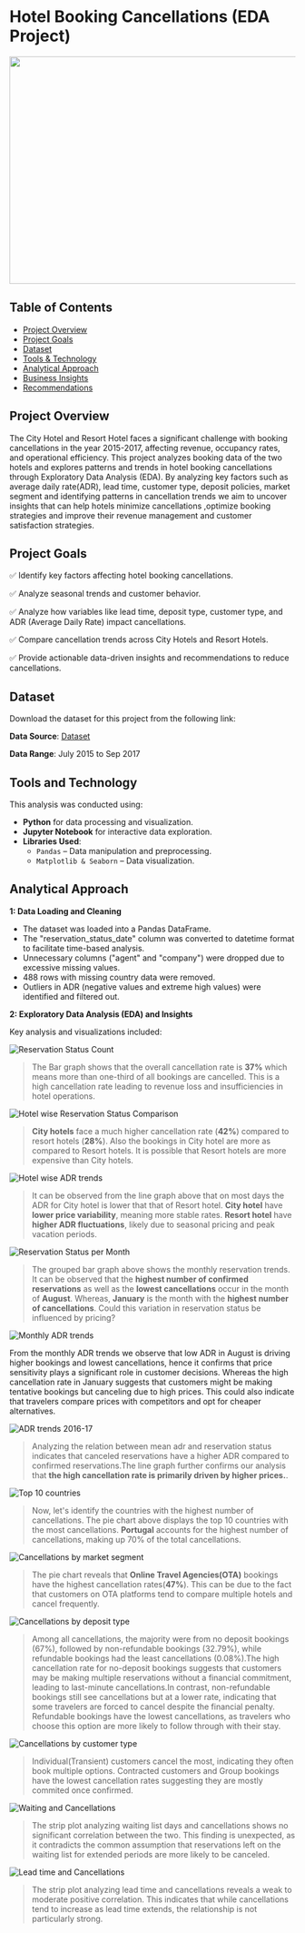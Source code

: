 # Hotel Booking Cancellations (EDA Project) 

<img align="center" width="700" height="400" src="https://github.com/user-attachments/assets/43f499a2-c0ba-4183-8abf-412f4a4ba415">

## Table of Contents
- [Project Overview](#project-overview)
- [Project Goals](#project-goals)
- [Dataset](#dataset)
- [Tools & Technology](#tools-and-technology)
- [Analytical Approach](#analytical-approach)
- [Business Insights](#business-insights)
- [Recommendations](#business-recommendations)

## Project Overview  
The City Hotel and Resort Hotel faces a significant challenge with booking cancellations in the year 2015-2017, affecting revenue, occupancy rates, and operational efficiency. This project analyzes booking data of the two hotels and explores patterns and trends in hotel booking cancellations through Exploratory Data Analysis (EDA). By analyzing key factors such as average daily rate(ADR), lead time, customer type, deposit policies, market segment and identifying patterns in cancellation trends we aim to uncover insights that can help hotels minimize cancellations ,optimize booking strategies and improve their revenue management and customer satisfaction strategies.  

## Project Goals
✅ Identify key factors affecting hotel booking cancellations.

✅ Analyze seasonal trends and customer behavior.

✅ Analyze how variables like lead time, deposit type, customer type, and ADR (Average Daily Rate) impact cancellations.

✅ Compare cancellation trends across City Hotels and Resort Hotels.

✅ Provide actionable data-driven insights and recommendations to reduce cancellations.

## Dataset
Download the dataset for this project from the following link:

**Data Source**: <a href ="https://github.com/PallaviSharma04/Hotel-Booking-Cancellations-Python-Data-Analysis-Project/blob/main/hotel_bookings.csv"> Dataset </a>

**Data Range**: July 2015 to Sep 2017

## Tools and Technology
This analysis was conducted using:

- **Python** for data processing and visualization.
- **Jupyter Notebook** for interactive data exploration.
- **Libraries Used**:
  - `Pandas` – Data manipulation and preprocessing.
  - `Matplotlib & Seaborn` – Data visualization.
 
## Analytical Approach

**1: Data Loading and Cleaning**

- The dataset was loaded into a Pandas DataFrame.
- The "reservation_status_date" column was converted to datetime format to facilitate time-based analysis.
- Unnecessary columns ("agent" and "company") were dropped due to excessive missing values.
- 488 rows with missing country data were removed.
- Outliers in ADR (negative values and extreme high values) were identified and filtered out.

**2: Exploratory Data Analysis (EDA) and Insights**

Key analysis and visualizations included:

![Reservation Status Count](https://github.com/user-attachments/assets/cf598307-f666-4b79-8e34-c36d52873d7a)

> The Bar graph shows that the overall cancellation rate is **37%** which means more than one-third of all bookings are cancelled. This is a high cancellation rate leading to revenue loss and insufficiencies in hotel operations.

![Hotel wise Reservation Status Comparison](https://github.com/user-attachments/assets/edcbc4ba-0dd8-4400-afb3-be2c3d4f248e)

> **City hotels** face a much higher cancellation rate (**42%**) compared to resort hotels (**28%**). Also the bookings in City hotel are more as compared to Resort hotels. It is possible that Resort hotels are more expensive than City hotels.

![Hotel wise ADR trends](https://github.com/user-attachments/assets/4ca74033-6cb2-4a00-83c4-9270c4ce6296)

> It can be observed from the line graph above that on most days the ADR for City hotel is lower that that of Resort hotel. **City hotel** have **lower price variability**, meaning more stable rates. **Resort hotel** have **higher ADR fluctuations**, likely due to seasonal pricing and peak vacation periods.

 
![Reservation Status per Month](https://github.com/user-attachments/assets/4214d552-e94d-44f6-a699-b13addf6b6b2)

> The grouped bar graph above shows the monthly reservation trends. It can be observed that the **highest number of confirmed reservations** as well as the **lowest cancellations** occur in the month of **August**. Whereas, **January** is the month with the **highest number of cancellations**. Could this variation in reservation status be influenced by pricing?

![Monthly ADR trends](https://github.com/user-attachments/assets/d82f86e0-3e0a-4826-8b83-ba43f5bc2990)

From the monthly ADR trends we observe that low ADR in August is driving higher bookings and lowest cancellations, hence it confirms that price sensitivity plays a significant role in customer decisions. Whereas the high cancellation rate in January suggests that customers might be making tentative bookings but canceling due to high prices. This could also indicate that travelers compare prices with competitors and opt for cheaper alternatives.

![ADR trends 2016-17](https://github.com/user-attachments/assets/2dc2ea2e-e77a-4609-8f57-a9caa9218025)

> Analyzing the relation between mean adr and reservation status indicates that canceled reservations have a higher ADR compared to confirmed reservations.The line graph further confirms our analysis that **the high cancellation rate is primarily driven by higher prices.**.


![Top 10 countries](https://github.com/user-attachments/assets/82f2d51b-8d18-4b51-8f50-238a715fc555)

> Now, let's identify the countries with the highest number of cancellations. The pie chart above displays the top 10 countries with the most cancellations.
**Portugal** accounts for the highest number of cancellations, making up 70% of the total cancellations.

![Cancellations by market segment](https://github.com/user-attachments/assets/961534f6-0419-49f5-ba03-cc4c3654391c)

> The pie chart reveals that **Online Travel Agencies(OTA)** bookings have the highest cancellation rates(**47%**). This can be due to the fact that customers on OTA platforms tend to compare multiple hotels and cancel frequently.

![Cancellations by deposit type](https://github.com/user-attachments/assets/2493a7fb-b8ca-482f-9324-27fb2e4f1fc3)

> Among all cancellations, the majority were from no deposit bookings (67%), followed by non-refundable bookings (32.79%), while refundable bookings had the least cancellations (0.08%).The high cancellation rate for no-deposit bookings suggests that customers may be making multiple reservations without a financial commitment, leading to last-minute cancellations.In contrast, non-refundable bookings still see cancellations but at a lower rate, indicating that some travelers are forced to cancel despite the financial penalty. Refundable bookings have the lowest cancellations, as travelers who choose this option are more likely to follow through with their stay.

![Cancellations by customer type](https://github.com/user-attachments/assets/7c4f7b8b-5c4a-4287-af4d-c1f8474c9a20)

> Individual(Transient) customers cancel the most, indicating they often book multiple options. Contracted customers and Group bookings have the lowest cancellation rates suggesting they are mostly commited once confirmed.

![Waiting and Cancellations](https://github.com/user-attachments/assets/a1b610ce-e6cd-4438-a9d5-f8f20b9df5ea)

> The strip plot analyzing waiting list days and cancellations shows no significant correlation between the two. This finding is unexpected, as it contradicts the common assumption that reservations left on the waiting list for extended periods are more likely to be canceled.

![Lead time and Cancellations](https://github.com/user-attachments/assets/e8d319f6-f103-402f-ba7d-76ddcac5a8eb)

> The strip plot analyzing lead time and cancellations reveals a weak to moderate positive correlation. This indicates that while cancellations tend to increase as lead time extends, the relationship is not particularly strong.
